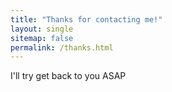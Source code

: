 ```yaml
---
title: "Thanks for contacting me!"
layout: single
sitemap: false
permalink: /thanks.html
---
```


I'll try get back to you ASAP